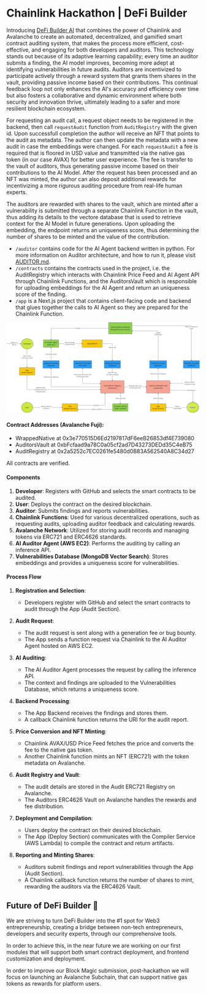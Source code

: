 # Chainlink Hackathon | DeFi Builder

Introducing [DeFi Builder AI](https://chainlink.defibuilder.com/) that combines the power of Chainlink and Avalanche to create an automated, decentralized, and gamified smart contract auditing system, that makes the process more efficient, cost-effective, and engaging for both developers and auditors. This technology stands out because of its adaptive learning capability; every time an auditor submits a finding, the AI model improves, becoming more adept at identifying vulnerabilities in future audits. Auditors are incentivized to participate actively through a reward system that grants them shares in the vault, providing passive income based on their contributions. This continual feedback loop not only enhances the AI's accuracy and efficiency over time but also fosters a collaborative and dynamic environment where both security and innovation thrive, ultimately leading to a safer and more resilient blockchain ecosystem.

For requesting an audit call, a request object needs to be registered in the backend, then call `requestAudit` function from `AuditRegistry` with the given id. Upon successfull completion the author will receive an NFT that points to the audit as metadata. The author can then update the metadata with a new audit in case the embeddings were changed. For each `requestAudit` a fee is required that is floored in USD value and transmitted via the native gas token (in our case AVAX) for better user experience. The fee is transfer to the vault of auditors, thus generating passive income based on their contributions to the AI Model. After the request has been processed and an NFT was minted, the author can also deposit additional rewards for incentivizing a more rigurous auditing procedure from real-life human experts.

The auditors are rewarded with shares to the vault, which are minted after a vulnerability is submitted through a separate Chainlink Function in the vault, thus adding its details to the vectore database that is used to retrieve context for the AI Model in future generations. Upon uploading the embedding, the endpoint returns an uniqueness score, thus determining the number of shares to be minted and the value of the contribution.

- `/auditor` contains code for the AI Agent backend written in python. For more information on Auditor architecture, and how to run it, please visit [AUDITOR.md](./auditor/AUDITOR.md).
- `/contracts` contains the contracts used in the project, i.e. the AuditRegistry which interacts with Chainlink Price Feed and AI Agent API through Chainlink Functions, and the AuditorsVault which is responsible for uploading embeddings for the AI Agent and return an uniqueness score of the finding.
- `/app` is a Next.js project that contains client-facing code and backend that glues together the calls to AI Agent so they are prepared for the Chainlink Function.

![DeFi Builder AI Architecture](./architecture.png?raw=true "DeFi Builder AI Architecture")

#### Contract Addresses (Avalanche Fuji):

- WrappedNative at 0x3e770515D6Ed2197817dF6eeB26853df4E739080
- AuditorsVault at 0xbFcfaad9a78C0a05cf2ad7D43273DEDd35C4eB75
- AuditRegistry at 0x2a5252c7EC0261fe5480d0B83A562540A8C34d27

All contracts are verified.

#### Components

1. **Developer**: Registers with GitHub and selects the smart contracts to be audited.
1. **User**: Deploys the contract on the desired blockchain.
1. **Auditor**: Submits findings and reports vulnerabilities.
1. **Chainlink Functions**: Used for various decentralized operations, such as requesting audits, uploading auditor feedback and calculating rewards.
1. **Avalanche Network**: Utilized for storing audit records and managing tokens via ERC721 and ERC4626 standards.
1. **AI Auditor Agent (AWS EC2)**: Performs the auditing by calling an inference API.
1. **Vulnerabilities Database (MongoDB Vector Search)**: Stores embeddings and provides a uniqueness score for vulnerabilities.

#### Process Flow

1. **Registration and Selection**:

   - Developers register with GitHub and select the smart contracts to audit through the App (Audit Section).

2. **Audit Request**:

   - The audit request is sent along with a generation fee or bug bounty.
   - The App sends a function request via Chainlink to the AI Auditor Agent hosted on AWS EC2.

3. **AI Auditing**:

   - The AI Auditor Agent processes the request by calling the inference API.
   - The context and findings are uploaded to the Vulnerabilities Database, which returns a uniqueness score.

4. **Backend Processing**:

   - The App Backend receives the findings and stores them.
   - A callback Chainlink function returns the URI for the audit report.

5. **Price Conversion and NFT Minting**:

   - Chainlink AVAX/USD Price Feed fetches the price and converts the fee to the native gas token.
   - Another Chainlink function mints an NFT (ERC721) with the token metadata on Avalanche.

6. **Audit Registry and Vault**:

   - The audit details are stored in the Audit ERC721 Registry on Avalanche.
   - The Auditors ERC4626 Vault on Avalanche handles the rewards and fee distribution.

7. **Deployment and Compilation**:

   - Users deploy the contract on their desired blockchain.
   - The App (Deploy Section) communicates with the Compiler Service (AWS Lambda) to compile the contract and return artifacts.

8. **Reporting and Minting Shares**:
   - Auditors submit findings and report vulnerabilities through the App (Audit Section).
   - A Chainlink callback function returns the number of shares to mint, rewarding the auditors via the ERC4626 Vault.

## Future of DeFi Builder 🔮

We are striving to turn DeFi Builder into the #1 spot for Web3 entrepreneurship, creating a bridge between non-tech entrepreneurs, developers and security experts, through our comprehensive tools.

In order to achieve this, in the near future we are working on our first modules that will support both smart contract deployment, and frontend customization and deployment.

In order to improve our Block Magic submission, post-hackathon we will focus on launching an Avalanche Subchain, that can support native gas tokens as rewards for platform users.
